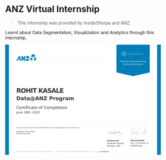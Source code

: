 # ANZ Virtual Internship

>This internship was provided by InsideSherpa and ANZ.

Learnt about Data Segmentation, Visualization and Analytics through this internship.

![Certificate](https://github.com/rkasale28/ANZ-Virtual-Internship/blob/master/Completion%20Certificate.png)
